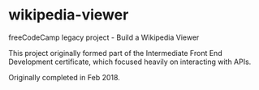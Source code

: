 # wikipedia-viewer
freeCodeCamp legacy project - Build a Wikipedia Viewer

This project originally formed part of the Intermediate Front End Development certificate, which focused heavily on interacting with APIs.

Originally completed in Feb 2018.  
